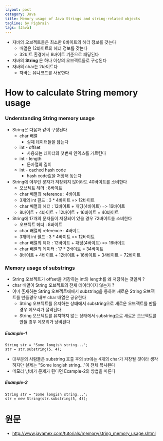 ```yaml
---
layout: post
category: Java
title: Memory usage of Java Strings and string-related objects  
tagline: by Pigbrain
tags: [Java]
---
```


<!--more-->

* 자바의 오브젝트들은 최소한 8바이트의 헤더 정보를 갖는다  
	* 배열은 12바이트의 헤더 정보를 갖는다  
	* 32비트 환경에서 8바이트 기준으로 패딩된다  
* 자바의 **String** 은 하나 이상의 오브젝트들로 구성된다  
* 자바의 char는 2바이트다  
	* 자바는 유니코드를 사용한다  

  
  
# How to calculate String memory usage  
  
### Understanding String memory usage
* String은 다음과 같이 구성된다  
	* char 배열  
		* 실제 데이터들을 담는다  
	* int - offset  
		* 사용되는 데이터의 첫번째 인덱스를 가르킨다  
	* int - length  
		* 문자열의 길이  
	* int - cached hash code  
		* hash code값을 저장해 놓는다  
* String에 아무런 문자가 저장되지 않더라도 40바이트를 소비한다  
	* 오브젝트 헤더 : 8바이트  
	* char 배열의 reference : 4바이트  
	* 3개의 int 필드 : 3 * 4바이트 => 12바이트  
	* char 배열의 헤더 : 12바이트 + 패딩(4바이트) => 16바이트  
	* 8바이트 + 4바이트 + 12바이트 + 16바이트 = 40바이트  
* String에 17개의 문자들이 저장되어 있을 경우 72바이트를 소비한다  
	* 오브젝트 헤더 : 8바이트  
	* char 배열의 reference : 4바이트  
	* 3개의 int 필드 : 3 * 4바이트 => 12바이트  
	* char 배열의 헤더 : 12바이트 + 패딩(4바이트) => 16바이트  
	* char 배열의 데이터 : 17 * 2바이트 = 34바이트  
	* 8바이트 + 4바이트 + 12바이트 + 16바이트 + 34바이트 = 72바이트  
  
### Memory usage of substrings  
* String 오브젝트가 offset을 저장하는 int와 length를 왜 저장하는 것일까 ?  
* char 배열이 String 오브젝트의 전체 데이터이지 않는가 ?  
* 이미 존재하는 String 오브젝트에에서 substring을 통하여 새로운 String 오브젝트를 만들경우 내부 char 배열은 공유한다  
	* String 오브젝트를 유지하는 상태에서 substring으로 새로운 오브젝트를 만들 경우 메모리가 절약된다  
	* String 오브젝트를 유지하지 않는 상태에서 substring으로 새로운 오브젝트를 만들 경우 메모리가 낭비된다  
##### Example-1  
  
	String str = "Some longish string...";
	str = str.substring(5, 4);
  
* 대부분의 사람들은 substring 호출 후의 str에는 4개의 char가 저장될 것이라 생각하지만 실제는 "Some longish string..."이 전체 복사된다  
* 메모리 낭비가 문제가 된다면 Example-2의 방법을 따른다  
  
##### Example-2  
  
	String str = "Some longish string...";
	str = new String(str.substring(5, 4));
	


 
# 원문  
* http://www.javamex.com/tutorials/memory/string_memory_usage.shtml  
  

